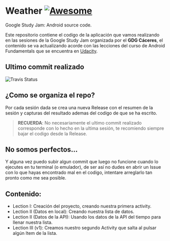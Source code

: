 # Weather  [![Awesome](https://cdn.rawgit.com/sindresorhus/awesome/d7305f38d29fed78fa85652e3a63e154dd8e8829/media/badge.svg)](https://github.com/sindresorhus/awesome)
Google Study Jam: Android source code.

Este repositorio contiene el codigo de la aplicación que vamos realizando en las sesiones de la Google Study Jam organizada
por el **GDG Cáceres**, el contenido se va actualizando acorde con las lecciones del curso de Android Fundamentals que se 
encuentra en [Udacity](https://www.udacity.com/course/viewer#!/c-ud853/l-1395568821/m-1643858568).

## Ultimo commit realizado
![Travis Status](https://travis-ci.org/oscarcpozas/Weather.svg?branch=master)

## ¿Como se organiza el repo?
Por cada sesión dada se crea una nueva Release con el resumen de la sesión y capturas del resultado
ademas del codigo de que se ha escrito.

>  **RECUERDA**: No necesariamente el ultimo commit realizado corresponde con lo hecho en la ultima sesión, te recomiendo siempre
bajar el codigo desde la Release.

## No somos perfectos...
Y alguna vez puedo subir algun commit que luego no funcione cuando lo ejecutes en tu terminal (o emulador), de ser así
no dudes en abrir un Issue con lo que hayas encontrado mal en el codigo, intentare arreglarlo tan pronto como me sea posible.

## Contenido:
* Lection I: Creación del proyecto, creando nuestra primera activity.
* Lection II (Datos en local): Creando nuestra lista de datos.
* Lection II (Datos de la API): Usando los datos de la API del tiempo para llenar nuestra lista.
* Lection III (v1): Creamos nuestro segundo Activity que salta al pulsar algún Item de la lista.
